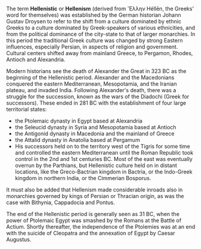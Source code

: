 The term **Hellenistic** or **Hellenism** (derived from Ἕλλην
Héllēn, the Greeks' word for themselves) was established by the
German historian Johann Gustav Droysen to refer to the shift from a
culture dominated by ethnic Greeks to a culture dominated by
Greek-speakers of various ethnicities, and from the political
dominance of the city-state to that of larger monarchies. In this
period the traditional Greek culture was changed by strong Eastern
influences, especially Persian, in aspects of religion and
government. Cultural centers shifted away from mainland Greece, to
Pergamon, Rhodes, Antioch and Alexandria.

Modern historians see the death of Alexander the Great in 323 BC as
the beginning of the Hellenistic period. Alexander and the
Macedonians conquered the eastern Mediterranean, Mesopotamia, and
the Iranian plateau, and invaded India. Following Alexander's
death, there was a struggle for the succession, known as the wars
of the Diadochi (Greek for successors). These ended in 281 BC with
the establishment of four large territorial states:

-   the Ptolemaic dynasty in Egypt based at Alexandria
-   the Seleucid dynasty in Syria and Mesopotamia based at Antioch
-   the Antigonid dynasty in Macedonia and the mainland of Greece
-   the Attalid dynasty in Anatolia based at Pergamum
-   His successors held on to the territory west of the Tigris for
    some time and controlled the eastern Mediterranean until the Roman
    Republic took control in the 2nd and 1st centuries BC. Most of the
    east was eventually overrun by the Parthians, but Hellenistic
    culture held on in distant locations, like the Greco-Bactrian
    kingdom in Bactria, or the Indo-Greek kingdom in northern India, or
    the Cimmerian Bosporus.

It must also be added that Hellenism made considerable inroads also
in monarchies governed by kings of Persian or Thracian origin, as
was the case with Bithynia, Cappadocia and Pontus.

The end of the Hellenistic period is generally seen as 31 BC, when
the power of Ptolemaic Egypt was smashed by the Romans at the
Battle of Actium. Shortly thereafter, the independence of the
Ptolemies was at an end with the suicide of Cleopatra and the
annexation of Egypt by Caesar Augustus.



